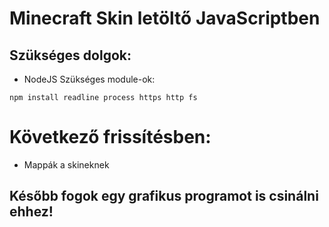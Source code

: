 # Minecraft Skin letöltő JavaScriptben
## Szükséges dolgok:
- NodeJS
Szükséges module-ok:
```
npm install readline process https http fs
```
# Következő frissítésben:
- Mappák a skineknek

## Később fogok egy grafikus programot is csinálni ehhez!
